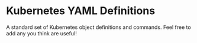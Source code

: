 # Kubernetes YAML Definitions

A standard set of Kubernetes object definitions and commands. Feel free to add any you think are useful!